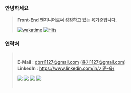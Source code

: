 ### 안녕하세요
> **Front-End 엔지니어로써 성장하고 있는 육기준입니다.**  
>
> [![wakatime](https://wakatime.com/badge/user/018b4c78-faad-4221-95dd-ca0081068804.svg)](https://wakatime.com/@018b4c78-faad-4221-95dd-ca0081068804) [![Hits](https://hits.seeyoufarm.com/api/count/incr/badge.svg?url=https%3A%2F%2Fgithub.com%2Fsix-standard&count_bg=%2379C83D&title_bg=%23555555&title=views&edge_flat=false)](https://hits.seeyoufarm.com)

### 연락처 
> ㅤ  
> **E-Mail** : dbrrl1127@gmail.com (육기1127@gmail.com)  
> **LinkedIn** : https://www.linkedin.com/in/기준-육/
>  
> <a title="토스 간편송금 페이지로 이동합니다." href="https://toss.me/dragonis"><img src="https://img.shields.io/badge/Buy Me a Coffee-774DFF?style=for-the-badge&logo=ko-fi&logoColor=white&font "></a> <a title="포트폴리오 페이지로 이동합니다." href="https://six-standard.github.io/Portfolio/"><img src="https://img.shields.io/badge/Portfolio-white?style=for-the-badge&logo=notion&logoColor=gray"></a> <a title="이력서 페이지로 이동합니다." href="https://www.dsm-repo.com/resume_viewer/66dc46c0fcaf9157ccc2e3ff"><img src="https://img.shields.io/badge/Resume-white?style=for-the-badge&logo=notion&logoColor=gray"></a> <a title="제 벨로그로 이동합니다" href="https://velog.io/@six-standard/posts"><img src="https://img.shields.io/badge/Velog-21c998?style=for-the-badge&logo=dd&logoColor=white&font"></a>  
> ㅤ  
